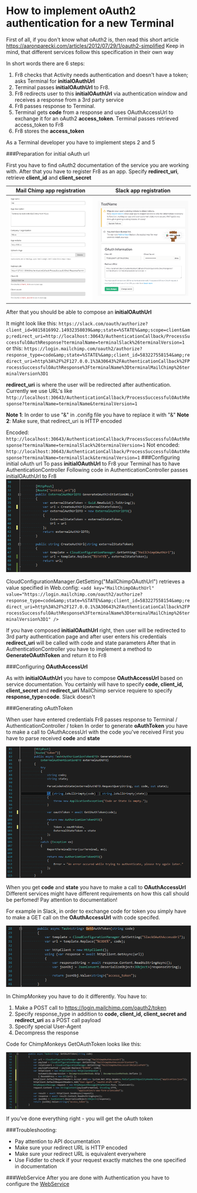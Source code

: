 # How to implement oAuth2 authentication for a new Terminal

First of all, if you don't know what oAuth2 is, then read this short article https://aaronparecki.com/articles/2012/07/29/1/oauth2-simplified
Keep in mind, that different services follow this specification in their own way

In short words there are 6 steps:
1. Fr8 checks that Activity needs authentication and doesn't have a token; asks Terminal for **initialOAuthUrl**
2. Terminal passes **initialOAuthUrl** to Fr8.
3. Fr8 redirects user to this **initialOAuthUrl** via authentication window and receives a response from a 3rd party service
4. Fr8 passes response to Terminal. 
5. Terminal gets **code** from a response and uses OAuthAccessUrl to exchange it for an oAuth2 **access_token**. Terminal passes retrieved access_token to Fr8
6. Fr8 stores the **access_token**

As a Terminal developer you have to implement steps 2 and 5

###Preparation for initial oAuth url

First you have to find oAuth2 documentation of the service you are working with.
After that you have to register Fr8 as an app. Specify **redirect_uri**, retrieve **client_id** and **client_secret**

| Mail Chimp app registration   |      Slack app registration      |
|----------|:-------------:|
|![](../../../../Docs/img/TerminalDeveloping-Authentication.md-1.png) |  ![](../../../../Docs/img/TerminalDeveloping-Authentication.md-2.png) | 

After that you should be able to compose an **initialOAuthUrl**

It might look like this: 
`https://slack.com/oauth/authorize?client_id=9815816992.14932358039&amp;state=%STATE%&amp;scope=client&amp;redirect_uri=http://localhost:30643/AuthenticationCallback/ProcessSuccessfulOAuthResponse?terminalName=terminalSlack%26terminalVersion=1`
or this: 
`https://login.mailchimp.com/oauth2/authorize?response_type=code&amp;state=%STATE%&amp;client_id=583227558154&amp;redirect_uri=http%3A%2F%2F127.0.0.1%3A30643%2FAuthenticationCallback%2FProcessSuccessfulOAuthResponse%3FterminalName%3DterminalMailChimp%26terminalVersion%3D1`

**redirect_uri** is where the user will be redirected after authentication. Currently we use URL's like `http://localhost:30643/AuthenticationCallback/ProcessSuccessfulOAuthResponse?terminalName=terminalName&terminalVersion=1`

**Note 1**: In order to use "&" in .conifg file you have to replace it with "&amp;"
**Note 2**: Make sure, that  redirect_uri is HTTP encoded


Encoded: ` http://localhost:30643/AuthenticationCallback/ProcessSuccessfulOAuthResponse?terminalName=terminalSlack%26terminalVersion=1 `
Not encoded: ` http://localhost:30643/AuthenticationCallback/ProcessSuccessfulOAuthResponse?terminalName=terminalSlack&terminalVersion=1 `
###Configuring initial oAuth url
To pass **initialOAuthUrl** to Fr8 your Terminal has to have AuthenticationController
Following code in AuthenticationController passes initialOAuthUrl to Fr8
![](../../../../Docs/img/TerminalDeveloping-Authentication.md-3.png)

CloudConfigurationManager.GetSetting("MailChimpOAuthUrl") retrieves a value specified in Web.config:
`<add key="MailChimpOAuthUrl" value="https://login.mailchimp.com/oauth2/authorize?response_type=code&amp;state=%STATE%&amp;client_id=583227558154&amp;redirect_uri=http%3A%2F%2F127.0.0.1%3A30643%2FAuthenticationCallback%2FProcessSuccessfulOAuthResponse%3FterminalName%3DterminalMailChimp%26terminalVersion%3D1" />`

If you have composed  **initialOAuthUrl** right, then user will be redirected to 3rd party authentication page and after user enters his credentials **redirect_uri** will be called with code and state parameters
After that in AuthenticationController you have to implement a method to **GenerateOAuthToken** and return it to Fr8 

###Configuring **OAuthAccessUrl**

As with **initialOAuthUrl** you have to compose **OAuthAccessUrl** based on service documentation.
You certainly will have to specify **code, client_id, client_secret** and **redirect_uri**
MailChimp service requiere to specify **response_type=code**. Slack doesn't 

###Generating oAuthToken

When user have entered credentials Fr8 passes response to Terminal / AuthenticationController / token
In order to generate **oAuthToken** you have to make a call to OAuthAccessUrl with the code you've received
First you have to parse received **code** and **state**

![](../../../../Docs/img/TerminalDeveloping-Authentication.md-4.png)

When you get **code** and **state** you have to make a call to **OAuthAccessUrl**
Different services might have different requirements on how this call should be perfomed! 
Pay attention to documentation!

For example in Slack, in order to exchange code for token you simply have to make a GET call on the **OAuthAccessUrl** with code specifed.

![](../../../../Docs/img/TerminalDeveloping-Authentication.md-5.png)

In ChimpMonkey you have to do it differently.
You have to:
1. Make a POST call to https://login.mailchimp.com/oauth2/token
2. Specify response_type in addition to **code, client_id,  client_secret and  redirect_uri** as a POST call payload
3. Specify special User-Agent 
4. Decompress the response

Code for ChimpMonkeys GetOAuthToken looks like this:

![](../../../../Docs/img/TerminalDeveloping-Authentication.md-6.png)

If you've done everything right - you will get the oAuth token 

###Troubleshooting:
- Pay attention to API documentation
- Make sure your redirect URL is HTTP encoded
- Make sure your redirect URL is equivalent everywhere
- Use Fiddler to check if your request exactly matches the one specified in documentation


###WebService
After you are done with Authentication you have to configure the [WebService](TerminalDeveloping-AddingAWebService.md) 